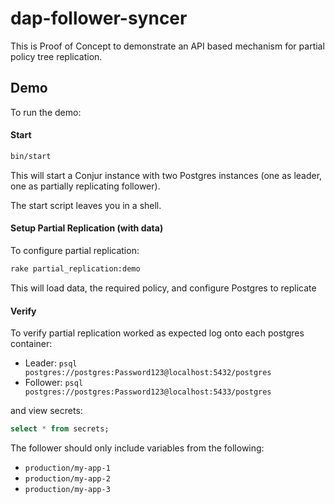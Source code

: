 # dap-follower-syncer
This is Proof of Concept to demonstrate an API based mechanism for partial policy tree replication.

## Demo
To run the demo:

#### Start
```sh
bin/start
```

This will start a Conjur instance with two Postgres instances (one as leader, one as partially replicating follower).

The start script leaves you in a shell.

#### Setup Partial Replication (with data)

To configure partial replication:

```sh
rake partial_replication:demo
```

This will load data, the required policy, and configure Postgres to replicate

#### Verify

To verify partial replication worked as expected log onto each postgres container:

- Leader: `psql postgres://postgres:Password123@localhost:5432/postgres`
- Follower: `psql postgres://postgres:Password123@localhost:5433/postgres`

and view secrets:

```sql
select * from secrets;
```
The follower should only include variables from the following:

- `production/my-app-1`
- `production/my-app-2`
- `production/my-app-3`
